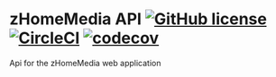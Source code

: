 # zHomeMedia API [![GitHub license](https://img.shields.io/badge/license-MIT-blue.svg)](https://github.com/ZCode-opensource/z-home-media-api/blob/main/LICENSE) [![CircleCI](https://dl.circleci.com/status-badge/img/gh/ZCode-opensource/z-home-media-api/tree/main.svg?style=svg)](https://dl.circleci.com/status-badge/redirect/gh/ZCode-opensource/z-home-media-api/tree/main) [![codecov](https://codecov.io/gh/ZCode-opensource/z-home-media-api/branch/main/graph/badge.svg?token=GNLB3NPHUJ)](https://codecov.io/gh/ZCode-opensource/z-home-media-api)

Api for the zHomeMedia web application